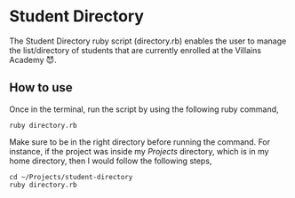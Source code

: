 # Student Directory #

The Student Directory ruby script (directory.rb) enables the user to manage the list/directory of students that are currently enrolled at the Villains Academy :smiling_imp:.

## How to use ##

Once in the terminal, run the script by using the following ruby command,

```shell
ruby directory.rb
```

Make sure to be in the right directory before running the command. For instance, if the project was inside my *Projects* directory, which is in my home directory, then I would follow the following steps,

```shell
cd ~/Projects/student-directory
ruby directory.rb
```
